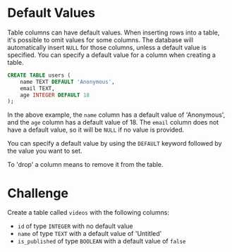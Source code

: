# Default Values

Table columns can have default values. When inserting rows into a table, it's possible to omit values for some columns. The database will automatically insert `NULL` for those columns, unless a default value is specified. You can specify a default value for a column when creating a table.

```sql
CREATE TABLE users (
    name TEXT DEFAULT 'Anonymous',
    email TEXT,
    age INTEGER DEFAULT 18
);
```

In the above example, the `name` column has a default value of 'Anonymous', and the `age` column has a default value of 18. The `email` column does not have a default value, so it will be `NULL` if no value is provided.

You can specify a default value by using the `DEFAULT` keyword followed by the value you want to set.

To 'drop' a column means to remove it from the table.

# Challenge

Create a table called `videos` with the following columns:

- `id` of type `INTEGER` with no default value
- `name` of type `TEXT` with a default value of 'Untitled'
- `is_published` of type `BOOLEAN` with a default value of `false`
